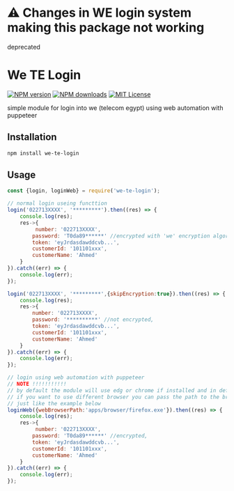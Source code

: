 # ⚠️ Changes in WE login system making this package not working
deprecated

# We TE Login
[![NPM version][npm-version-image]][npm-url]
[![NPM downloads][npm-downloads-image]][npm-downloads-url]
[![MIT License][license-image]][license-url]

simple module for login into we (telecom egypt) using web automation with puppeteer

## Installation

```bash
npm install we-te-login
```

## Usage

```js
const {login, loginWeb} = require('we-te-login');

// normal login useing functtion
login('022713XXXX', '*********').then((res) => {
    console.log(res);
    res->{
         number: '022713XXXX',
        password: 'T0da89******' //encrypted with 'we' encryption algorithm,
        token: 'eyJrdasdawddcvb...',
        customerId: '101101xxx',
        customerName: 'Ahmed'
    }
}).catch((err) => {
    console.log(err);
});

login('022713XXXX', '*********',{skipEncryption:true}).then((res) => {
    console.log(res);
    res->{
        number: '022713XXXX',
        password: '**********' //not encrypted,
        token: 'eyJrdasdawddcvb...',
        customerId: '101101xxx',
        customerName: 'Ahmed'
    }
}).catch((err) => {
    console.log(err);
});

// login using web automation with puppeteer
// NOTE !!!!!!!!!!!
// by default the module will use edg or chrome if installed and in default path
// if you want to use different browser you can pass the path to the browser to webBrowserPath
// just like the example below
loginWeb({webBrowserPath:'apps/browser/firefox.exe'}).then((res) => {
    console.log(res);
    res->{
         number: '022713XXXX',
        password: 'T0da89******' //encrypted,
        token: 'eyJrdasdawddcvb...',
        customerId: '101101xxx',
        customerName: 'Ahmed'
    }
}).catch((err) => {
    console.log(err);
});

```

[license-image]: https://img.shields.io/badge/license-ISC-blue.svg?style=flat
[license-url]: LICENSE

[npm-url]: https://npmjs.org/package/we-te-login
[npm-version-image]: https://img.shields.io/npm/v/we-te-login.svg?style=flat

[npm-downloads-image]: https://img.shields.io/npm/dm/we-te-login.svg?style=flat
[npm-downloads-url]: https://npmcharts.com/compare/we-te-login?minimal=true
